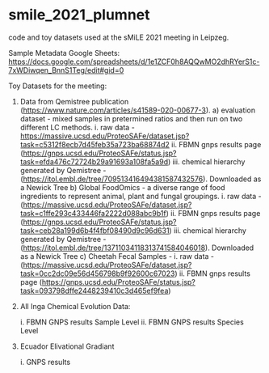 # smile_2021_plumnet
code and toy datasets used at the sMiLE 2021 meeting in Leipzeg. 

Sample Metadata Google Sheets:
	https://docs.google.com/spreadsheets/d/1e1ZCF0h8AQQwMO2dhRYerS1c-7xWDiwqen_BnnS1Teg/edit#gid=0



Toy Datasets for the meeting:

1) Data from Qemistree publication (https://www.nature.com/articles/s41589-020-00677-3).
    a) evaluation dataset - mixed samples in pretermined ratios and then run on two different LC methods.
        i. raw data - https://massive.ucsd.edu/ProteoSAFe/dataset.jsp?task=c5312f8ecb7d45feb35a723ba68874d2
        ii. FBMN gnps results page (https://gnps.ucsd.edu/ProteoSAFe/status.jsp?task=efda476c72724b29a91693a108fa5a9d)
        iii. chemical hierarchy generated by Qemistree - (https://itol.embl.de/tree/709513416494381587432576). Downloaded as a Newick Tree 
    b) Global FoodOmics -  a diverse range of food ingredients to represent animal, plant and fungal groupings.
         i. raw data - (https://massive.ucsd.edu/ProteoSAFe/dataset.jsp?task=c1ffe293c433446fa2222d088abc9b1f)
         ii. FBMN gnps results page (https://gnps.ucsd.edu/ProteoSAFe/status.jsp?task=ceb28a199d6b4f4fbf08490d9c96d631)
         iii. chemical hierarchy generated by Qemistree - (https://itol.embl.de/tree/13711034118313741584046018).  Downloaded as a Newick Tree 
    c) Cheetah Fecal Samples - 
         i. raw data - (https://massive.ucsd.edu/ProteoSAFe/dataset.jsp?task=0cc2dc09e56d456798b9f92600c67023)
         ii. FBMN gnps results page (https://gnps.ucsd.edu/ProteoSAFe/status.jsp?task=093798dffe2448239410c3d465ef9fea)
         
2) All Inga Chemical Evolution Data:

    i. FBMN GNPS results Sample Level
    ii. FBMN GNPS results Species Level
    
3) Ecuador Elivational Gradiant

   i. GNPS results 

   
    
         

